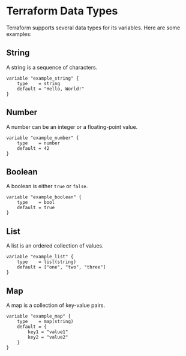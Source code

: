 # Terraform Data Types

Terraform supports several data types for its variables. Here are some examples:

## String
A string is a sequence of characters.

```hcl
variable "example_string" {
    type    = string
    default = "Hello, World!"
}
```

## Number
A number can be an integer or a floating-point value.

```hcl
variable "example_number" {
    type    = number
    default = 42
}
```

## Boolean
A boolean is either `true` or `false`.

```hcl
variable "example_boolean" {
    type    = bool
    default = true
}
```

## List
A list is an ordered collection of values.

```hcl
variable "example_list" {
    type    = list(string)
    default = ["one", "two", "three"]
}
```

## Map
A map is a collection of key-value pairs.

```hcl
variable "example_map" {
    type    = map(string)
    default = {
        key1 = "value1"
        key2 = "value2"
    }
}
```

